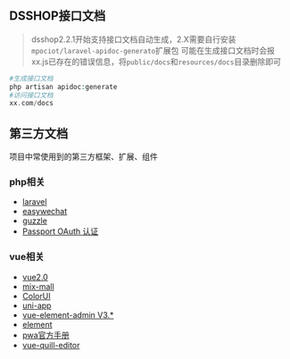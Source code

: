 ## DSSHOP接口文档
> dsshop2.2.1开始支持接口文档自动生成，2.X需要自行安装`mpociot/laravel-apidoc-generato`扩展包
> 可能在生成接口文档时会报xx.js已存在的错误信息，将`public/docs`和`resources/docs`目录删除即可
```php
#生成接口文档
php artisan apidoc:generate
#访问接口文档
xx.com/docs
```
## 第三方文档
项目中常使用到的第三方框架、扩展、组件
### php相关
- [laravel](https://learnku.com/docs/laravel/7.x "laravel")
- [easywechat](https://www.easywechat.com/docs/4.1/mini-program/app_code "easywechat微信公众号")
- [guzzle](https://guzzle-cn.readthedocs.io/zh_CN/latest/index.html "guzzle")
- [Passport OAuth 认证](https://learnku.com/docs/laravel/7.x/passport/7515 "Passport OAuth 认证")
### vue相关
- [vue2.0](https://cn.vuejs.org/v2/guide/ "vue")
- [mix-mall](https://ext.dcloud.net.cn/plugin?id=200 "mix-mall")
- [ColorUI](https://github.com/weilanwl/ColorUI "ColorUI")
- [uni-app](https://uniapp.dcloud.io/README "uni-app")
- [vue-element-admin V3.*](https://github.com/PanJiaChen/vue-element-admin/blob/tag/3.11.0/README.zh-CN.md "vue-element-admin")
- [element](https://element.eleme.cn/ "element")
- [pwa官方手册](https://developer.mozilla.org/zh-CN/docs/Web/Manifest#manifest_%E8%8C%83%E4%BE%8B "pwa官方手册")
- [vue-quill-editor](https://github.surmon.me/vue-quill-editor/ "vue-quill-editor")
